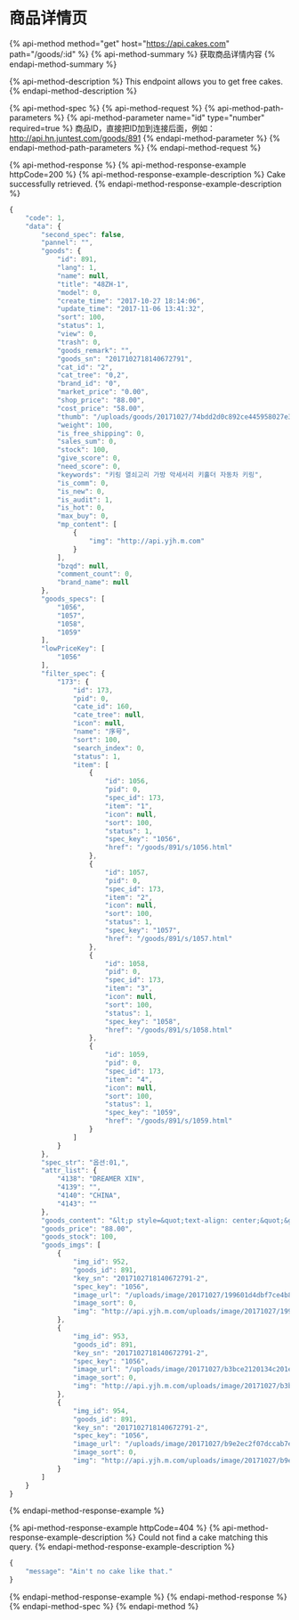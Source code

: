 # 商品详情页

{% api-method method="get" host="https://api.cakes.com" path="/goods/:id" %}
{% api-method-summary %}
获取商品详情内容
{% endapi-method-summary %}

{% api-method-description %}
This endpoint allows you to get free cakes.
{% endapi-method-description %}

{% api-method-spec %}
{% api-method-request %}
{% api-method-path-parameters %}
{% api-method-parameter name="id" type="number" required=true %}
商品ID，直接把ID加到连接后面，例如：  
http://api.hn.juntest.com/goods/891
{% endapi-method-parameter %}
{% endapi-method-path-parameters %}
{% endapi-method-request %}

{% api-method-response %}
{% api-method-response-example httpCode=200 %}
{% api-method-response-example-description %}
Cake successfully retrieved.
{% endapi-method-response-example-description %}

```javascript
{
    "code": 1,
    "data": {
        "second_spec": false,
        "pannel": "",
        "goods": {
            "id": 891,
            "lang": 1,
            "name": null,
            "title": "48ZH-1",
            "model": 0,
            "create_time": "2017-10-27 18:14:06",
            "update_time": "2017-11-06 13:41:32",
            "sort": 100,
            "status": 1,
            "view": 0,
            "trash": 0,
            "goods_remark": "",
            "goods_sn": "2017102718140672791",
            "cat_id": "2",
            "cat_tree": "0,2",
            "brand_id": "0",
            "market_price": "0.00",
            "shop_price": "88.00",
            "cost_price": "58.00",
            "thumb": "/uploads/goods/20171027/74bdd2d0c892ce445958027e38af58ba.png",
            "weight": 100,
            "is_free_shipping": 0,
            "sales_sum": 0,
            "stock": 100,
            "give_score": 0,
            "need_score": 0,
            "keywords": "키링 열쇠고리 가방 악세서리 키홀더 자동차 키링",
            "is_comm": 0,
            "is_new": 0,
            "is_audit": 1,
            "is_hot": 0,
            "max_buy": 0,
            "mp_content": [
                {
                    "img": "http://api.yjh.m.com"
                }
            ],
            "bzqd": null,
            "comment_count": 0,
            "brand_name": null
        },
        "goods_specs": [
            "1056",
            "1057",
            "1058",
            "1059"
        ],
        "lowPriceKey": [
            "1056"
        ],
        "filter_spec": {
            "173": {
                "id": 173,
                "pid": 0,
                "cate_id": 160,
                "cate_tree": null,
                "icon": null,
                "name": "序号",
                "sort": 100,
                "search_index": 0,
                "status": 1,
                "item": [
                    {
                        "id": 1056,
                        "pid": 0,
                        "spec_id": 173,
                        "item": "1",
                        "icon": null,
                        "sort": 100,
                        "status": 1,
                        "spec_key": "1056",
                        "href": "/goods/891/s/1056.html"
                    },
                    {
                        "id": 1057,
                        "pid": 0,
                        "spec_id": 173,
                        "item": "2",
                        "icon": null,
                        "sort": 100,
                        "status": 1,
                        "spec_key": "1057",
                        "href": "/goods/891/s/1057.html"
                    },
                    {
                        "id": 1058,
                        "pid": 0,
                        "spec_id": 173,
                        "item": "3",
                        "icon": null,
                        "sort": 100,
                        "status": 1,
                        "spec_key": "1058",
                        "href": "/goods/891/s/1058.html"
                    },
                    {
                        "id": 1059,
                        "pid": 0,
                        "spec_id": 173,
                        "item": "4",
                        "icon": null,
                        "sort": 100,
                        "status": 1,
                        "spec_key": "1059",
                        "href": "/goods/891/s/1059.html"
                    }
                ]
            }
        },
        "spec_str": "옵션:01,",
        "attr_list": {
            "4138": "DREAMER XIN",
            "4139": "",
            "4140": "CHINA",
            "4143": ""
        },
        "goods_content": "&lt;p style=&quot;text-align: center;&quot;&gt;&lt;img src=&quot;/uploads/goods/20171027/a26f5db4b143c77f8d98976c7f27d09d.jpg&quot; title=&quot;20171027/a26f5db4b143c77f8d98976c7f27d09d.jpg&quot;/&gt;&lt;/p&gt;&lt;p style=&quot;text-align: center;&quot;&gt;&lt;br/&gt;&lt;/p&gt;&lt;p style=&quot;text-align: center;&quot;&gt;&lt;img src=&quot;/uploads/goods/20171027/c4b537e7331890a74b5c8c3a8b119313.jpg&quot; title=&quot;20171027/c4b537e7331890a74b5c8c3a8b119313.jpg&quot; alt=&quot;20171027/c4b537e7331890a74b5c8c3a8b119313.jpg&quot;/&gt;&lt;/p&gt;",
        "goods_price": "88.00",
        "goods_stock": 100,
        "goods_imgs": [
            {
                "img_id": 952,
                "goods_id": 891,
                "key_sn": "2017102718140672791-2",
                "spec_key": "1056",
                "image_url": "/uploads/image/20171027/199601d4dbf7ce4b8634bcc6fcb29911.jpg",
                "image_sort": 0,
                "img": "http://api.yjh.m.com/uploads/image/20171027/199601d4dbf7ce4b8634bcc6fcb29911.jpg"
            },
            {
                "img_id": 953,
                "goods_id": 891,
                "key_sn": "2017102718140672791-2",
                "spec_key": "1056",
                "image_url": "/uploads/image/20171027/b3bce2120134c201e468de09416f3042.jpg",
                "image_sort": 0,
                "img": "http://api.yjh.m.com/uploads/image/20171027/b3bce2120134c201e468de09416f3042.jpg"
            },
            {
                "img_id": 954,
                "goods_id": 891,
                "key_sn": "2017102718140672791-2",
                "spec_key": "1056",
                "image_url": "/uploads/image/20171027/b9e2ec2f07dccab7eb1f88e8787787a1.jpg",
                "image_sort": 0,
                "img": "http://api.yjh.m.com/uploads/image/20171027/b9e2ec2f07dccab7eb1f88e8787787a1.jpg"
            }
        ]
    }
}
```
{% endapi-method-response-example %}

{% api-method-response-example httpCode=404 %}
{% api-method-response-example-description %}
Could not find a cake matching this query.
{% endapi-method-response-example-description %}

```javascript
{
    "message": "Ain't no cake like that."
}
```
{% endapi-method-response-example %}
{% endapi-method-response %}
{% endapi-method-spec %}
{% endapi-method %}



